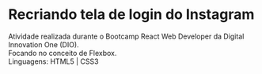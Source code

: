 <h1>Recriando tela de login do Instagram</h1>
<p>
  Atividade realizada durante o Bootcamp React Web Developer da Digital Innovation One (DIO). <br />
  Focando no conceito de Flexbox. <br />
  Linguagens: HTML5 | CSS3 
</p>

